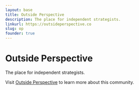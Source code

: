 ```yaml
---
layout: base
title: Outside Perspective
description: The place for independent strategists.
linkurl: https://outsideperspective.co
slug: op
founder: true
---
```


# Outside Perspective

The place for independent strategists.

Visit [Outside Perspective](https://outsideperspective.co) to learn more about this community. 
